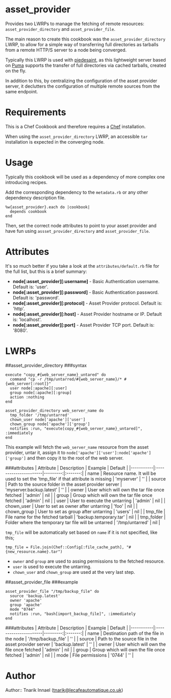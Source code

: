 # asset_provider

Provides two LWRPs to manage the fetching of remote resources: `asset_provider_directory` and `asset_provider_file`.

The main reason to create this cookbook was the `asset_provider_directory` LWRP, to allow for a simple way of transferring full directories as tarballs from a remote HTTP/S server to a node being converged.

Typically this LWRP is used with [piedesaint](https://rubygems.org/gems/piedesaint), as this lightweight server based on [Puma](https://rubygems.org/gems/puma) supports the transfer of full directories via cached tarballs, created on the fly.

In addition to this, by centralizing the configuration of the asset provider server, it declutters the configuration of multiple remote sources from the same endpoint.

# Requirements

This is a Chef Cookbook and therefore requires a [Chef](https://www.chef.io/) installation.

When using the `asset_provider_directory` LWRP, an accessible `tar` installation is expected in the converging node. 

# Usage

Typically this cookbook will be used as a dependency of more complex one introducing recipes.

Add the corresponding dependency to the `metadata.rb` or any other dependency description file.

```
%w{asset_provider}.each do |cookbook|
  depends cookbook
end
```

Then, set the correct node attributes to point to your asset provider and have fun using `assset_provider_directory` and `asset_provider_file`. 

# Attributes
It's so much better if you take a look at the `attributes/default.rb` file for the full list, but this is a brief summary:

* **node[:asset_provider][:username]**   - Basic Authentication username. Default is: 'user'.
* **node[:asset_provider][:password]**   - Basic Authentication password. Default is: 'password'.
* **node[:asset_provider][:protocol]**   - Asset Provider protocol. Default is: 'http'.
* **node[:asset_provider][:host]**   - Asset Provider hostname or IP. Default is: 'localhost'.
* **node[:asset_provider][:port]**   - Asset Provider TCP port. Default is: '8080'.


# LWRPs
##asset_provider_directory
###syntax
```
execute "copy_#{web_server_name}_untared" do
  command "cp -r /tmp/untarred/#{web_server_name}/* #{web_server[:root]}"
  user node[:apache][:user]
  group node[:apache][:group]
  action :nothing
end

asset_provider_directory web_server_name do
  tmp_folder '/tmp/untarred'
  chown_user node['apache']['user']
  chown_group node['apache']['group']
  notifies :run, "execute[copy_#{web_server_name}_untared]", :immediately
end
```

This example will fetch the `web_server_name` resource from the asset provider, untar it, assign it to `node['apache']['user']:node['apache']['group']` and then copy it to the root of the web server.

###attributes
| Attribute |      Description      |  Example | Default |
|-----------|:----------------------|---------:|:-------:|
| name        | Resource name. It will be used to set the 'tmp_file' if that attribute is missing | 'myserver' | '' |
| source      | Path to the source folder in the asset provider server | 'myserver.backup.latest' | '' |
| owner       | User which will own the tar file once fetched | 'admin' | nil |
| group       | Group which will own the tar file once fetched | 'admin' | nil |
| user        | User to execute the untarring | 'admin' | nil |
| chown_user  | User to set as owner after untarring | 'foo' | nil |
| chown_group | User to set as group after untarring | 'users' | nil |
| tmp_file    | File name for the fetched tarball | 'backup.temporary.tar' | nil |
| tmp_folder  | Folder where the temporary tar file will be untarred | '/tmp/untarred' | nil |

`tmp_file` will be automatically set based on `name` if it is not specified, like this;

```
tmp_file = File.join(Chef::Config[:file_cache_path], "#{new_resource.name}.tar")
```

* `owner` and `group` are used to assing permissions to the fetched resource.
* `user` is used to execute the untarring.
* `chown_user` and `chown_group` are used at the very last step.


##asset_provider_file
###example
```
asset_provider_file "/tmp/backup_file" do
  source 'backup.latest'
  owner 'apache'
  group 'apache'
  mode "0744"
  notifies :run, "bash[import_backup_file]", :immediately
end
```
###attributes
| Attribute |      Description      |  Example | Default |
|-----------|:----------------------|---------:|:-------:|
| name   | Destination path of the file in the node   | '/tmp/backup_file' | '' |
| source | Path to the source file in the asset provider server | 'backup.latest' | '' |
| owner  | User which will own the file once fetched  | 'admin' | nil |
| group  | Group which will own the file once fetched | 'admin' | nil |
| mode   | File permissions                           | '0744'  | '' |


# Author

Author:: Tnarik Innael (tnarik@lecafeautomatique.co.uk)